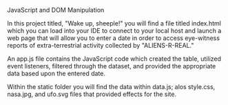 JavaScript and DOM Manipulation

 In this project titled, "Wake up, sheeple!" you will find a file titled index.html which you can load into your IDE to connect to your local host and launch a web page that will allow you to enter a date in order to access eye-witness reports of extra-terrestrial activity collected by "ALIENS-R-REAL."

 An app.js file contains the JavaScript code which created the table, utilized event listeners, filtered through the dataset, and provided the appropriate data based upon the entered date. 

 Within the static folder you will find the data within data.js; alos style.css, nasa.jpg, and ufo.svg files that provided effects for the site.


